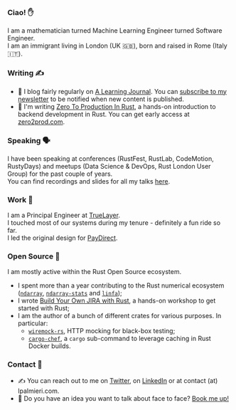 ### Ciao! ✋

I am a mathematician turned Machine Learning Engineer turned Software Engineer.  
I am an immigrant living in London (UK 🇬🇧), born and raised in Rome (Italy 🇮🇹).

### Writing ✍️ 
- 💬 I blog fairly regularly on [A Learning Journal](https://lpalmieri.com). You can [subscribe to my newsletter](https://www.lpalmieri.com/subscribe/) to be notified when new content is published.
- 📕 I'm writing [Zero To Production In Rust](https://zero2prod.com), a hands-on introduction to backend development in Rust. You can get early access at [zero2prod.com](https://zero2prod.com).

### Speaking 🗣️
I have been speaking at conferences (RustFest, RustLab, CodeMotion, RustyDays) and meetups (Data Science & DevOps, Rust London User Group) for the past couple of years.  
You can find recordings and slides for all my talks [here](https://www.lpalmieri.com/talks/).

### Work 💸
I am a Principal Engineer at [TrueLayer](https://truelayer.com).  
I touched most of our systems during my tenure - definitely a fun ride so far.  
I led the original design for [PayDirect](https://blog.truelayer.com/how-we-built-paydirect-82c9565f3fd2).

### Open Source 🦀
I am mostly active within the Rust Open Source ecosystem.

- I spent more than a year contributing to the Rust numerical ecosystem ([`ndarray`](https://github.com/rust-ndarray/ndarray), [`ndarray-stats`](https://github.com/rust-ndarray/ndarray-stats) and [`linfa`](https://github.com/rust-ml/linfa/));
- I wrote [Build Your Own JIRA with Rust](https://github.com/LukeMathWalker/build-your-own-jira-with-rust/), a hands-on workshop to get started with Rust;
- I am the author of a bunch of different crates for various purposes. In particular:
  - [`wiremock-rs`](https://github.com/LukeMathWalker/wiremock-rs), HTTP mocking for black-box testing;
  - [`cargo-chef`](https://www.lpalmieri.com/posts/fast-rust-docker-builds/), a `cargo` sub-command to leverage caching in Rust Docker builds.

### Contact 🤝

* ✍️ You can reach out to me on [Twitter](https://twitter.com/algo_luca), on [LinkedIn](https://www.linkedin.com/in/luca-palmieri/) or at contact (at) lpalmieri.com.  
* 📆 Do you have an idea you want to talk about face to face? [Book me up!](https://calendly.com/algo_luca/office-hours)
